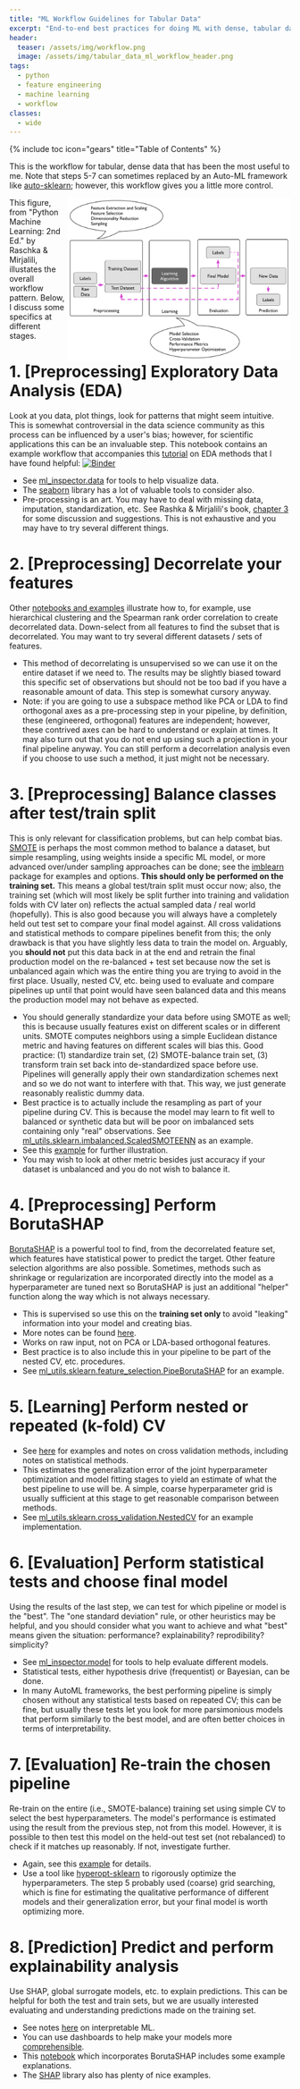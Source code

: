 ```yaml
---
title: "ML Workflow Guidelines for Tabular Data"
excerpt: "End-to-end best practices for doing ML with dense, tabular data."
header:
  teaser: /assets/img/workflow.png
  image: /assets/img/tabular_data_ml_workflow_header.png
tags:
  - python
  - feature engineering
  - machine learning
  - workflow
classes:
  - wide
---
```


{% include toc icon="gears" title="Table of Contents" %}

This is the workflow for tabular, dense data that has been the most useful to me.  Note that steps 5-7 can sometimes replaced by an Auto-ML framework like [auto-sklearn](https://automl.github.io/auto-sklearn/master/); however, this workflow gives you a little more control.


<a href="https://github.com/PacktPublishing/Python-Machine-Learning-Second-Edition/blob/master/Chapter01/images/01_09.png"><img style="float: right" src="/assets/img/01_09_rashka.png" width=400px></a>
This figure, from "Python Machine Learning: 2nd Ed." by Raschka & Mirjalili, illustates the overall workflow pattern.  Below, I discuss some specifics at different stages.

# 1. [Preprocessing] Exploratory Data Analysis (EDA)
Look at you data, plot things, look for patterns that might seem intuitive.  This is somewhat controversial in the data science community as this process can be influenced by a user's bias; however, for scientific applications this can be an invaluable step.  This notebook contains an example workflow that accompanies this [tutorial](/tutorials/eda/) on EDA methods that I have found helpful: [![Binder](https://mybinder.org/badge_logo.svg)](https://mybinder.org/v2/gh/mahynski/mahynski.github.io/public?filepath=%2F_tutorials%2Feda%2Feda_starting_point.ipynb) 
 * See [ml_inspector.data](https://github.com/mahynski/ml_inspector) for tools to help visualize data.
 * The [seaborn](https://seaborn.pydata.org/) library has a lot of valuable tools to consider also.
 * Pre-processing is an art.  You may have to deal with missing data, imputation, standardization, etc.  See Rashka & Mirjalili's book, [chapter 3](https://github.com/rasbt/python-machine-learning-book-3rd-edition/tree/master/ch04) for some discussion and suggestions.  This is not exhaustive and you may have to try several different things.
 
# 2. [Preprocessing] Decorrelate your features
Other [notebooks and examples](/examples/decorrelating_ml_features/) illustrate how to, for example, use hierarchical clustering and the Spearman rank order correlation to create decorrelated data.
Down-select from all features to find the subset that is decorrelated.  You may want to try several different datasets / sets of features.
 * This method of decorrelating is unsupervised so we can use it on the entire dataset if we need to.  The results may be slightly biased toward this specific set of observations but should not be too bad if you have a reasonable amount of data.  This step is somewhat cursory anyway.
 * Note: if you are going to use a subspace method like PCA or LDA to find orthogonal axes as a pre-processing step in your pipeline, by definition, these (engineered, orthogonal) features are independent; however, these contrived axes can be hard to understand or explain at times. It may also turn out that you do not end up using such a projection in your final pipeline anyway.  You can still perform a decorrelation analysis even if you choose to use such a method, it just might not be necessary.

# 3. [Preprocessing] Balance classes after test/train split
This is only relevant for classification problems, but can help combat bias. [SMOTE](https://imbalanced-learn.org/stable/over_sampling.html?highlight=smote) is perhaps the most common method to balance a dataset, but simple resampling, using weights inside a specific ML model, or more advanced over/under sampling approaches can be done; see the [imblearn](https://imbalanced-learn.org/stable/index.html) package for examples and options.  **This should only be performed on the training set.**  This means a global test/train split must occur now; also, the training set (which will most likely be split further into training and validation folds with CV later on) reflects the actual sampled data / real world (hopefully).  This is also good because you will always have a completely held out test set to compare your final model against.  All cross validations and statistical methods to compare pipelines benefit from this; the only drawback is that you have slightly less data to train the model on.  Arguably, you **should not** put this data back in at the end and retrain the final production model on the re-balanced + test set because now the set is unbalanced again which was the entire thing you are trying to avoid in the first place.  Usually, nested CV, etc. being used to evaluate and compare pipelines up until that point would have seen balanced data and this means the production model may not behave as expected.
 * You should generally standardize your data before using SMOTE as well; this is because usually features exist on different scales or in different units.  SMOTE computes neighbors using a simple Euclidean distance metric and having features on different scales will bias this.  Good practice: (1) standardize train set, (2) SMOTE-balance train set, (3) transform train set back into de-standardized space before use.  Pipelines will generally apply their own standardization schemes next and so we do not want to interfere with that.  This way, we just generate reasonably realistic dummy data. 
 * Best practice is to actually include the resampling as part of your pipeline during CV.  This is because the model may learn to fit well to balanced or synthetic data but will be poor on imbalanced sets containing only "real" observations.  See [ml_utils.sklearn.imbalanced.ScaledSMOTEENN](https://github.com/mahynski/ml_utils/blob/main/sklearn/imbalanced.py) as an example.
 * See this [example](/examples/imbalanced_datasets/) for further illustration.
 * You may wish to look at other metric besides just accuracy if your dataset is unbalanced and you do not wish to balance it.

# 4. [Preprocessing] Perform BorutaSHAP
[BorutaSHAP](/examples/borutashap/) is a powerful tool to find, from the decorrelated feature set, which features have statistical power to predict the target.  Other feature selection algorithms are also possible.  Sometimes, methods such as shrinkage or regularization are incorporated directly into the model as a hyperparameter are tuned next so BorutaSHAP is just an additional "helper" function along the way which is not always necessary.
 * This is supervised so use this on the **training set only** to avoid "leaking" information into your model and creating bias.
 * More notes can be found [here](/notes/borutashap).
 * Works on raw input, not on PCA or LDA-based orthogonal features.
 * Best practice is to also include this in your pipeline to be part of the nested CV, etc. procedures.
 * See [ml_utils.sklearn.feature_selection.PipeBorutaSHAP](https://github.com/mahynski/ml_utils/blob/main/sklearn/feature_selection.py) for an example.

# 5. [Learning] Perform nested or repeated (k-fold) CV
 * See [here](/examples/cross_validation) for examples and notes on cross validation methods, including notes on statistical methods.
 * This estimates the generalization error of the joint hyperparameter optimization and model fitting stages to yield an estimate of what the best pipeline to use will be. A simple, coarse hyperparameter grid is usually sufficient at this stage to get reasonable comparison between methods.
 * See [ml_utils.sklearn.cross_validation.NestedCV](https://github.com/mahynski/ml_utils/blob/main/sklearn/feature_selection.py) for an example implementation.

# 6. [Evaluation] Perform statistical tests and choose final model 
Using the results of the last step, we can test for which pipeline or model is the "best".  The "one standard deviation" rule, or other heuristics may be helpful, and you should consider what you want to achieve and what "best" means given the situation: performance? explainability? reprodibility? simplicity?
 * See [ml_inspector.model](https://github.com/mahynski/ml_inspector/model.py) for tools to help evaluate different models.
 * Statistical tests, either hypothesis drive (frequentist) or Bayesian, can be done.
 * In many AutoML frameworks, the best performing pipeline is simply chosen without any statistical tests based on repeated CV; this can be fine, but usually these tests let you look for more parsimonious models that perform similarly to the best model, and are often better choices in terms of interpretability.

# 7. [Evaluation] Re-train the chosen pipeline
Re-train on the entire (i.e., SMOTE-balance) training set using simple CV to select the best hyperparameters.  The model's performance is estimated using the result from the previous step, not from this model.  However, it is possible to then test this model on the held-out test set (not rebalanced) to check if it matches up reasonably.  If not, investigate further.
  * Again, see this [example](/examples/cross_validation) for details.
  * Use a tool like [hyperopt-sklearn](https://github.com/hyperopt/hyperopt-sklearn) to rigorously optimize the hyperparameters.  The step 5 probably used (coarse) grid searching, which is fine for estimating the qualitative performance of different models and their generalization error, but your final model is worth optimizing more.

# 8. [Prediction] Predict and perform explainability analysis 
Use SHAP, global surrogate models, etc. to explain predictions.  This can be helpful for both the test and train sets, but we are usually interested evaluating and understanding predictions made on the training set.
 * See notes [here](/notes/interpretable_machine_learning) on interpretable ML.
 * You can use dashboards to help make your models more [comprehensible](/tutorials/configuring_explainerdashboard).
 * This [notebook](/notes/borutashap) which incorporates BorutaSHAP includes some example explanations.
 * The [SHAP](https://github.com/slundberg/shap) library also has plenty of nice examples.
